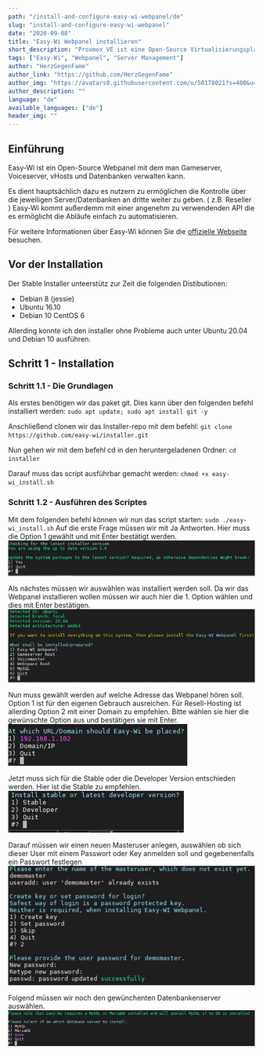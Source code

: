 ```yaml
---
path: "/install-and-configure-easy-wi-webpanel/de"
slug: "install-and-configure-easy-wi-webpanel"
date: "2020-09-08"
title: "Easy-Wi Webpanel installieren"
short_description: "Proxmox VE ist eine Open-Source Virtualisierungsplattform mit Unterstützung für OpenVZ (bis v3.4), KVM und (ab Version 4.0) Linux Containers (LXC)."
tags: ["Easy-Wi", "Webpanel", "Server Management"]
author: "HerzGegenFame"
author_link: "https://github.com/HerzGegenFame"
author_img: "https://avatars0.githubusercontent.com/u/50178021?s=400&u=ec8ad047ac30a4b3d368df4bc81396f8ab8ccfa5&v=4"
author_description: ""
language: "de"
available_languages: ["de"]
header_img: ""
---
```



## Einführung

Easy-Wi ist ein Open-Source Webpanel mit dem man Gameserver, Voiceserver, vHosts und Datenbanken verwalten kann. 

Es dient hauptsächlich dazu es nutzern zu ermöglichen die Kontrolle über die jeweiligen Server/Datenbanken an dritte weiter zu geben. ( z.B. Reseller )
Easy-Wi kommt außerdemm mit einer angenehm zu verwendenden API die es ermöglicht die Abläufe einfach zu automatisieren. 

Für weitere Informationen über Easy-Wi können Sie die [offizielle Webseite](https://easy-wi.com/) besuchen. 

## Vor der Installation

Der Stable Installer unteerstütz zur Zeit die folgenden Distibutionen: 

* Debian 8 (jessie)
* Ubuntu 16.10 
* Debian 10 CentOS 6

Allerding konnte ich den installer ohne Probleme auch unter Ubuntu 20.04 und Debian 10 ausführen.

## Schritt 1 - Installation

### Schritt 1.1 - Die Grundlagen

Als erstes benötigen wir das paket git.
Dies kann über den folgenden befehl installiert werden:
`sudo apt update; sudo apt install git -y`


Anschließend clonen wir das Installer-repo mit dem befehl:
`git clone https://github.com/easy-wi/installer.git`

Nun gehen wir mit dem befehl cd in den heruntergeladenen Ordner:
`cd installer`

Darauf muss das script ausführbar gemacht werden:
`chmod +x easy-wi_install.sh`


### Schritt 1.2 - Ausführen des Scriptes

Mit dem folgenden befehl können wir nun das script starten:
`sudo ./easy-wi_install.sh`
Auf die erste Frage müssen wir mit Ja Antworten. Hier muss die Option 1 gewählt und mit Enter bestätigt werden.
![Bild1](https://raw.githubusercontent.com/HerzGegenFame/community-content/master/tutorials/install-and-configure-easy-wi-webpanel/install1.PNG)

Als nächstes müssen wir auswählen was installiert werden soll. Da wir das Webpanel installieren wollen müssen wir auch hier die 1. Option wählen und dies mit Enter bestätigen.
![Bild2](https://raw.githubusercontent.com/HerzGegenFame/community-content/master/tutorials/install-and-configure-easy-wi-webpanel/install2.PNG)

Nun muss gewählt werden auf welche Adresse das Webpanel hören soll. Option 1 ist für den eigenen Gebrauch ausreichen. Für Resell-Hosting ist allerding Option 2 mit einer Domain zu empfehlen. Bitte wählen sie hier die gewünschte Option aus und bestätigen sie mit Enter.
![Bild3](https://raw.githubusercontent.com/HerzGegenFame/community-content/master/tutorials/install-and-configure-easy-wi-webpanel/install3.PNG)

Jetzt muss sich für die Stable oder die Developer Version entschieden werden. Hier ist die Stable zu empfehlen.
![Bild4](https://raw.githubusercontent.com/HerzGegenFame/community-content/master/tutorials/install-and-configure-easy-wi-webpanel/install4.PNG)

Darauf müssen wir einen neuen Masteruser anlegen, auswählen ob sich dieser User mit einem Passwort oder Key anmelden soll und gegebenenfalls ein Passwort festlegen
![Bild5](https://raw.githubusercontent.com/HerzGegenFame/community-content/master/tutorials/install-and-configure-easy-wi-webpanel/install5.PNG)

Folgend müssen wir noch den gewünchenten Datenbankenserver auswählen.
![Bild6](https://raw.githubusercontent.com/HerzGegenFame/community-content/master/tutorials/install-and-configure-easy-wi-webpanel/install6.PNG)
